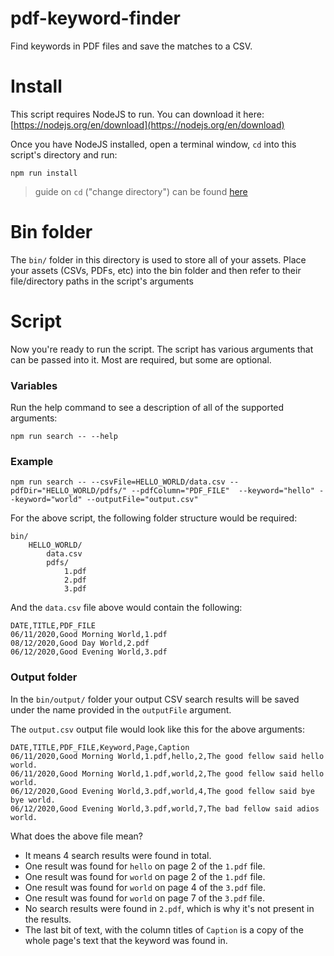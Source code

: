 # pdf-keyword-finder

Find keywords in PDF files and save the matches to a CSV.

# Install

This script requires NodeJS to run. You can download it here: [https://nodejs.org/en/download](https://nodejs.org/en/download)

Once you have NodeJS installed, open a terminal window, `cd` into this script's directory and run:

```
npm run install
```

> guide on `cd` ("change directory") can be found [here](http://modulesunraveled.com/command-line-beginners/moving-and-out-directories-cd-command)

# Bin folder

The `bin/` folder in this directory is used to store all of your assets. Place your assets (CSVs, PDFs, etc) into the bin folder and then refer to their file/directory paths in the script's arguments

# Script

Now you're ready to run the script. The script has various arguments that can be passed into it. Most are required, but some are optional.

### Variables

Run the help command to see a description of all of the supported arguments:

```
npm run search -- --help
```

### Example

```
npm run search -- --csvFile=HELLO_WORLD/data.csv --pdfDir="HELLO_WORLD/pdfs/" --pdfColumn="PDF_FILE"  --keyword="hello" --keyword="world" --outputFile="output.csv"
```

For the above script, the following folder structure would be required:

```
bin/
    HELLO_WORLD/
        data.csv
        pdfs/
            1.pdf
            2.pdf
            3.pdf

```

And the `data.csv` file above would contain the following:

```
DATE,TITLE,PDF_FILE
06/11/2020,Good Morning World,1.pdf
08/12/2020,Good Day World,2.pdf
06/12/2020,Good Evening World,3.pdf
```

### Output folder

In the `bin/output/` folder your output CSV search results will be saved under the name provided in the `outputFile` argument.

The `output.csv` output file would look like this for the above arguments:

```
DATE,TITLE,PDF_FILE,Keyword,Page,Caption
06/11/2020,Good Morning World,1.pdf,hello,2,The good fellow said hello world.
06/11/2020,Good Morning World,1.pdf,world,2,The good fellow said hello world.
06/12/2020,Good Evening World,3.pdf,world,4,The good fellow said bye bye world.
06/12/2020,Good Evening World,3.pdf,world,7,The bad fellow said adios world.
```

What does the above file mean?

- It means 4 search results were found in total.
- One result was found for `hello` on page 2 of the `1.pdf` file.
- One result was found for `world` on page 2 of the `1.pdf` file.
- One result was found for `world` on page 4 of the `3.pdf` file.
- One result was found for `world` on page 7 of the `3.pdf` file.
- No search results were found in `2.pdf`, which is why it's not present in the results.
- The last bit of text, with the column titles of `Caption` is a copy of the whole page's text that the keyword was found in.
